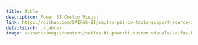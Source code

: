 ```yaml
---
title: Table
description: Power BI Custom Visual
link: https://github.com/SAIFAS-BI/saifas-pbi-cv-table-support-source/issues
detailsLink: ./table/
image: /assets/images/content/saifas-bi-powerbi-custom-visuals/saifas-bi-pbi-cv-table-300px-300px.png
---
```

